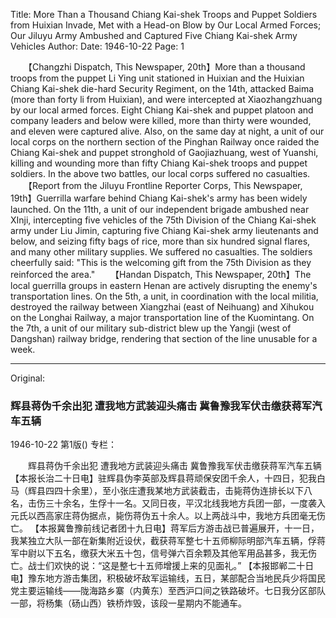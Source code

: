 Title: More Than a Thousand Chiang Kai-shek Troops and Puppet Soldiers from Huixian Invade, Met with a Head-on Blow by Our Local Armed Forces; Our Jiluyu Army Ambushed and Captured Five Chiang Kai-shek Army Vehicles
Author:
Date: 1946-10-22
Page: 1

　　【Changzhi Dispatch, This Newspaper, 20th】More than a thousand troops from the puppet Li Ying unit stationed in Huixian and the Huixian Chiang Kai-shek die-hard Security Regiment, on the 14th, attacked Baima (more than forty li from Huixian), and were intercepted at Xiaozhangzhuang by our local armed forces. Eight Chiang Kai-shek and puppet platoon and company leaders and below were killed, more than thirty were wounded, and eleven were captured alive. Also, on the same day at night, a unit of our local corps on the northern section of the Pinghan Railway once raided the Chiang Kai-shek and puppet stronghold of Gaojiazhuang, west of Yuanshi, killing and wounding more than fifty Chiang Kai-shek troops and puppet soldiers. In the above two battles, our local corps suffered no casualties.
　　【Report from the Jiluyu Frontline Reporter Corps, This Newspaper, 19th】Guerrilla warfare behind Chiang Kai-shek's army has been widely launched. On the 11th, a unit of our independent brigade ambushed near XInji, intercepting five vehicles of the 75th Division of the Chiang Kai-shek army under Liu Jimin, capturing five Chiang Kai-shek army lieutenants and below, and seizing fifty bags of rice, more than six hundred signal flares, and many other military supplies. We suffered no casualties. The soldiers cheerfully said: "This is the welcoming gift from the 75th Division as they reinforced the area."
　　【Handan Dispatch, This Newspaper, 20th】The local guerrilla groups in eastern Henan are actively disrupting the enemy's transportation lines. On the 5th, a unit, in coordination with the local militia, destroyed the railway between Xiangzhai (east of Neihuang) and Xihukou on the Longhai Railway, a major transportation line of the Kuomintang. On the 7th, a unit of our military sub-district blew up the Yangji (west of Dangshan) railway bridge, rendering that section of the line unusable for a week.


<hr /> 

Original: 


### 辉县蒋伪千余出犯  遭我地方武装迎头痛击  冀鲁豫我军伏击缴获蒋军汽车五辆

1946-10-22
第1版()
专栏：

　　辉县蒋伪千余出犯
    遭我地方武装迎头痛击
    冀鲁豫我军伏击缴获蒋军汽车五辆
    【本报长治二十日电】驻辉县伪李英部及辉县蒋顽保安团千余人，十四日，犯我白马（辉县四四十余里），至小张庄遭我某地方武装截击，击毙蒋伪连排长以下八名，击伤三十余名，生俘十一名。又同日夜，平汉北线我地方兵团一部，一度袭入元氏以西高家庄蒋伪据点，毙伤蒋伪五十余人。以上两战斗中，我地方兵团毫无伤亡。
    【本报冀鲁豫前线记者团十九日电】蒋军后方游击战已普遍展开，十一日，我某独立大队一部在新集附近设伏，截获蒋军整七十五师柳际明部汽车五辆，俘蒋军中尉以下五名，缴获大米五十包，信号弹六百余颗及其他军用品甚多，我无伤亡。战士们欢快的说：“这是整七十五师增援上来的见面礼。”
    【本报邯郸二十日电】豫东地方游击集团，积极破坏敌军运输线，五日，某部配合当地民兵少将国民党主要运输线——陇海路乡寨（内黄东）至西沪口间之铁路破坏。七日我分区部队一部，将杨集（砀山西）铁桥炸毁，该段一星期内不能通车。
